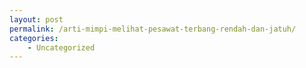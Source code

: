 ```yaml
---
layout: post
permalink: /arti-mimpi-melihat-pesawat-terbang-rendah-dan-jatuh/
categories:
    - Uncategorized
---
```


